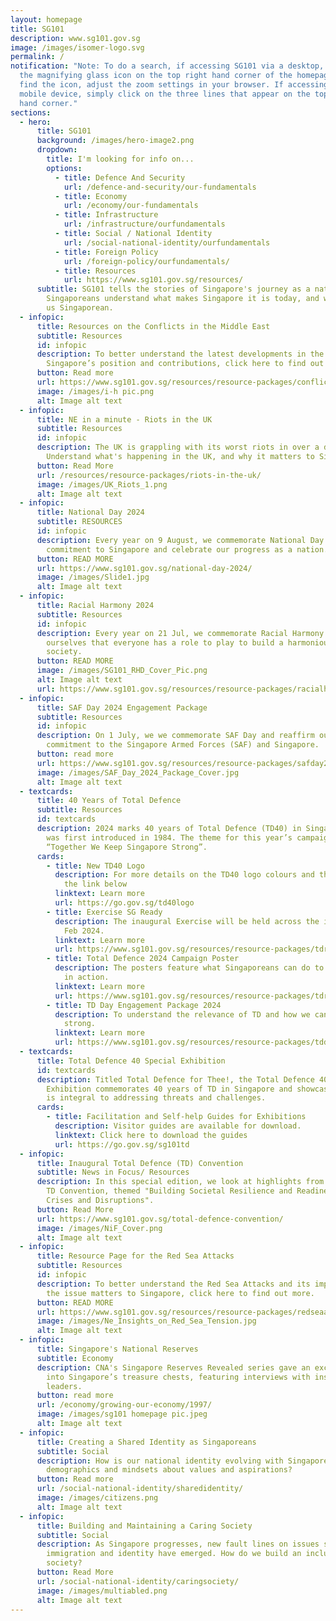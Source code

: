 ```yaml
---
layout: homepage
title: SG101
description: www.sg101.gov.sg
image: /images/isomer-logo.svg
permalink: /
notification: "Note: To do a search, if accessing SG101 via a desktop, click on
  the magnifying glass icon on the top right hand corner of the homepage. To
  find the icon, adjust the zoom settings in your browser. If accessing via a
  mobile device, simply click on the three lines that appear on the top right
  hand corner."
sections:
  - hero:
      title: SG101
      background: /images/hero-image2.png
      dropdown:
        title: I'm looking for info on...
        options:
          - title: Defence And Security
            url: /defence-and-security/our-fundamentals
          - title: Economy
            url: /economy/our-fundamentals
          - title: Infrastructure
            url: /infrastructure/ourfundamentals
          - title: Social / National Identity
            url: /social-national-identity/ourfundamentals
          - title: Foreign Policy
            url: /foreign-policy/ourfundamentals/
          - title: Resources
            url: https://www.sg101.gov.sg/resources/
      subtitle: SG101 tells the stories of Singapore's journey as a nation, and helps
        Singaporeans understand what makes Singapore it is today, and what makes
        us Singaporean.
  - infopic:
      title: Resources on the Conflicts in the Middle East
      subtitle: Resources
      id: infopic
      description: To better understand the latest developments in the Middle East and
        Singapore’s position and contributions, click here to find out more.
      button: Read more
      url: https://www.sg101.gov.sg/resources/resource-packages/conflictmiddleeast/
      image: /images/i-h pic.png
      alt: Image alt text
  - infopic:
      title: NE in a minute - Riots in the UK
      subtitle: Resources
      id: infopic
      description: The UK is grappling with its worst riots in over a decade.
        Understand what's happening in the UK, and why it matters to Singapore.
      button: Read More
      url: /resources/resource-packages/riots-in-the-uk/
      image: /images/UK_Riots_1.png
      alt: Image alt text
  - infopic:
      title: National Day 2024
      subtitle: RESOURCES
      id: infopic
      description: Every year on 9 August, we commemorate National Day to renew our
        commitment to Singapore and celebrate our progress as a nation.
      button: READ MORE
      url: https://www.sg101.gov.sg/national-day-2024/
      image: /images/Slide1.jpg
      alt: Image alt text
  - infopic:
      title: Racial Harmony 2024
      subtitle: Resources
      id: infopic
      description: Every year on 21 Jul, we commemorate Racial Harmony Day to remind
        ourselves that everyone has a role to play to build a harmonious
        society.
      button: READ MORE
      image: /images/SG101_RHD_Cover_Pic.png
      alt: Image alt text
      url: https://www.sg101.gov.sg/resources/resource-packages/racialharmony2024/
  - infopic:
      title: SAF Day 2024 Engagement Package
      subtitle: Resources
      id: infopic
      description: On 1 July, we we commemorate SAF Day and reaffirm our loyalty and
        commitment to the Singapore Armed Forces (SAF) and Singapore.
      button: read more
      url: https://www.sg101.gov.sg/resources/resource-packages/safday2024/
      image: /images/SAF_Day_2024_Package_Cover.jpg
      alt: Image alt text
  - textcards:
      title: 40 Years of Total Defence
      subtitle: Resources
      id: textcards
      description: 2024 marks 40 years of Total Defence (TD40) in Singapore, since it
        was first introduced in 1984. The theme for this year’s campaign is
        “Together We Keep Singapore Strong”.
      cards:
        - title: New TD40 Logo
          description: For more details on the TD40 logo colours and their usage, click
            the link below
          linktext: Learn more
          url: https://go.gov.sg/td40logo
        - title: Exercise SG Ready
          description: The inaugural Exercise will be held across the island from 15 to 29
            Feb 2024.
          linktext: Learn more
          url: https://www.sg101.gov.sg/resources/resource-packages/tdresources/
        - title: Total Defence 2024 Campaign Poster
          description: The posters feature what Singaporeans can do to put Total Defence
            in action.
          linktext: Learn more
          url: https://www.sg101.gov.sg/resources/resource-packages/tdresources/
        - title: TD Day Engagement Package 2024
          description: To understand the relevance of TD and how we can keep Singapore
            strong.
          linktext: Learn more
          url: https://www.sg101.gov.sg/resources/resource-packages/tdday2024/
  - textcards:
      title: Total Defence 40 Special Exhibition
      id: textcards
      description: Titled Total Defence for Thee!, the Total Defence 40 Special
        Exhibition commemorates 40 years of TD in Singapore and showcases how TD
        is integral to addressing threats and challenges.
      cards:
        - title: Facilitation and Self-help Guides for Exhibitions
          description: Visitor guides are available for download.
          linktext: Click here to download the guides
          url: https://go.gov.sg/sg101td
  - infopic:
      title: Inaugural Total Defence (TD) Convention
      subtitle: News in Focus/ Resources
      description: In this special edition, we look at highlights from the inaugural
        TD Convention, themed "Building Societal Resilience and Readiness in
        Crises and Disruptions".
      button: Read More
      url: https://www.sg101.gov.sg/total-defence-convention/
      image: /images/NiF_Cover.png
      alt: Image alt text
  - infopic:
      title: Resource Page for the Red Sea Attacks
      subtitle: Resources
      id: infopic
      description: To better understand the Red Sea Attacks and its impacts, and why
        the issue matters to Singapore, click here to find out more.
      button: READ MORE
      url: https://www.sg101.gov.sg/resources/resource-packages/redseaattacks/
      image: /images/Ne_Insights_on_Red_Sea_Tension.jpg
      alt: Image alt text
  - infopic:
      title: Singapore's National Reserves
      subtitle: Economy
      description: CNA's Singapore Reserves Revealed series gave an exclusive peek
        into Singapore’s treasure chests, featuring interviews with insiders and
        leaders.
      button: read more
      url: /economy/growing-our-economy/1997/
      image: /images/sg101 homepage pic.jpeg
      alt: Image alt text
  - infopic:
      title: Creating a Shared Identity as Singaporeans
      subtitle: Social
      description: How is our national identity evolving with Singapore’s changing
        demographics and mindsets about values and aspirations?
      button: Read more
      url: /social-national-identity/sharedidentity/
      image: /images/citizens.png
      alt: Image alt text
  - infopic:
      title: Building and Maintaining a Caring Society
      subtitle: Social
      description: As Singapore progresses, new fault lines on issues such as class,
        immigration and identity have emerged. How do we build an inclusive
        society?
      button: Read More
      url: /social-national-identity/caringsociety/
      image: /images/multiabled.png
      alt: Image alt text
---
```

